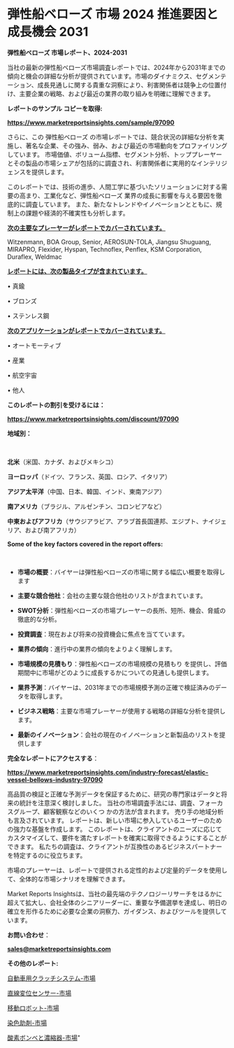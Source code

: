 # 弾性船ベローズ 市場 2024 推進要因と成長機会 2031

<strong>弾性船ベローズ 市場レポート、2024-2031</strong>

当社の最新の弾性船ベローズ市場調査レポートでは、2024年から2031年までの傾向と機会の詳細な分析が提供されています。市場のダイナミクス、セグメンテーション、成長見通しに関する貴重な洞察により、利害関係者は競争上の位置付け、主要企業の戦略、および最近の業界の取り組みを明確に理解できます。



<strong>レポートのサンプル コピーを取得:</strong> <a href=https://www.marketreportsinsights.com/sample/97090>

<strong><u>https://www.marketreportsinsights.com/sample/97090</u></strong></a>

さらに、この 弾性船ベローズ の市場レポートでは、競合状況の詳細な分析を実施し、著名な企業、その強み、弱み、および最近の市場動向をプロファイリングしています。 市場価値、ボリューム指標、セグメント分析、トッププレーヤーとその製品の市場シェアが包括的に調査され、利害関係者に実用的なインテリジェンスを提供します。

このレポートでは、技術の進歩、人間工学に基づいたソリューションに対する需要の高まり、工業化など、弾性船ベローズ 業界の成長に影響を与える要因を徹底的に調査しています。 また、新たなトレンドやイノベーションとともに、規制上の課題や経済的不確実性も分析します。



<strong><u>次の主要なプレーヤーがレポートでカバーされています。</u></strong>

Witzenmann, BOA Group, Senior, AEROSUN-TOLA, Jiangsu Shuguang, MIRAPRO, Flexider, Hyspan, Technoflex, Penflex, KSM Corporation, Duraflex, Weldmac



<strong><u><b>レポートには、次の製品タイプが含まれています。</b></u></strong>

• 真鍮

• ブロンズ

• ステンレス鋼



<strong><u><b>次のアプリケーションがレポートでカバーされています。</b></u></strong>

• オートモーティブ

• 産業

• 航空宇宙

• 他人



<strong><b>このレポートの割引を受けるには：</b></strong>

<a href=https://www.marketreportsinsights.com/discount/97090>

<strong><u>https://www.marketreportsinsights.com/discount/97090</u></strong></a>



<strong>地域別：</strong>

<strong> </strong>



<strong>北米</strong>（米国、カナダ、およびメキシコ）



<strong>ヨーロッパ</strong>（ドイツ、フランス、英国、ロシア、イタリア）



<strong>アジア太平洋</strong>（中国、日本、韓国、インド、東南アジア）



<strong>南アメリカ</strong>（ブラジル、アルゼンチン、コロンビアなど）



<strong>中東およびアフリカ</strong>（サウジアラビア、アラブ首長国連邦、エジプト、ナイジェリア、および南アフリカ）



<strong>Some of the key factors covered in the report offers:</strong>

<strong> </strong>
<ul>
  <li>

<strong>市場の概要</strong>：バイヤーは弾性船ベローズの市場に関する幅広い概要を取得します</li>
  <li>

<strong>主要な競合他社</strong>：会社の主要な競合他社のリストが含まれています。</li>
  <li>

<strong>SWOT分析</strong>：弾性船ベローズの市場プレーヤーの長所、短所、機会、脅威の徹底的な分析。</li>
  <li>

<strong>投資調査</strong>：現在および将来の投資機会に焦点を当てています。</li>
  <li>

<strong>業界の傾向</strong>：進行中の業界の傾向をよりよく理解します。</li>
  <li>

<strong>市場規模の見積もり</strong>：弾性船ベローズの市場規模の見積もり を提供し、評価期間中に市場がどのように成長するかについての見通しも提供します。</li>
  <li>

<strong>業界予測</strong>：バイヤーは、2031年までの市場規模予測の正確で検証済みのデータを取得します。</li>
  <li>

<strong>ビジネス戦略</strong>：主要な市場プレーヤーが使用する戦略の詳細な分析を提供します。</li>
  <li>

<strong>最新のイノベーション</strong>：会社の現在のイノベーションと新製品のリストを提供します</li>
</ul>


<strong>完全なレポートにアクセスする</strong>：

<a href=https://www.marketreportsinsights.com/industry-forecast/elastic-vessel-bellows-industry-97090>

<strong><u>https://www.marketreportsinsights.com/industry-forecast/elastic-vessel-bellows-industry-97090</u></strong></a>

高品質の検証と正確な予測データを保証するために、研究の専門家はデータと将来の統計を注意深く検討しました。 当社の市場調査手法には、調査、フォーカスグループ、顧客観察などのいくつ かの方法が含まれます。 売り手の地域分析も言及されています。 レポートは、新しい市場に参入しているユーザーのための強力な基盤を作成します。 このレポートは、クライアントのニーズに応じてカスタマイズして、要件を満たすレポートを確実に取得できるようにすることができます。 私たちの調査は、クライアントが互換性のあるビジネスパートナーを特定するのに役立ちます。

市場のプレーヤーは、レポートで提供される定性的および定量的データを使用して、全体的な市場シナリオを理解できます。

Market Reports Insightsは、当社の最先端のテクノロジーリサーチをはるかに超えて拡大し、会社全体のシニアリーダーに、重要な予備選挙を達成し、明日の確立を形作るために必要な企業の洞察力、ガイダンス、およびツールを提供しています。



<strong><b>お問い合わせ</b></strong>：

<a href=mailto:sales@marketreportsinsights.com>

<strong><u>sales@marketreportsinsights.com</u></strong></a>



<strong>その他のレポート:</strong>

<a href=https://www.linkedin.com/pulse/自動車用クラッチシステム-市場-2023-年のダイナミクスとビジネストレンド-2030-pr-news-hub-elqnf/>自動車用クラッチシステム-市場</a>

<a href=https://www.linkedin.com/pulse/直線変位センサー-市場-2023-swot-分析と成長率-2030-pr-news-hub-2raaf/>直線変位センサー-市場</a>

<a href=https://www.linkedin.com/pulse/移動ロボット-市場-2023-収益と成長ドライバー-2030-consumer-connection-collective-360-vcqtf/>移動ロボット-市場</a>

<a href=https://www.linkedin.com/pulse/染色助剤-市場-2023-総利益と主要ベンダー-2030-pr-news-hub-rgcrf/>染色助剤-市場</a>

<a href=https://www.linkedin.com/pulse/酸素ボンベと濃縮器-市場-2023-swot-分析と成長率-2030-ufvxf/>酸素ボンベと濃縮器-市場</a>"
